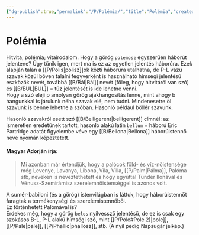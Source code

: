 ```yaml
---
{"dg-publish":true,"permalink":"/P/Polémia/","title":"Polémia","created":"2024-02-07T05:02","updated":"2024-04-27T00:08"}
---
```



# Polémia

Hitvita, polémia; vitairodalom. Hogy a görög `polemosz` egyszerűen háborút jelentene? Úgy tűnik igen, mert ma is ez az egyetlen jelentés háborúra. Ezek alapján talán a [[P/Polis\|pólisz]]ok közti háborúra utalhatna, de P-L vázú szavak közül bőven találni fegyverként is használható hímségi jelentésű eszközök nevét, továbbá [[B/Bál\|Bál]] nevét (főleg, hogy hitvitáról van szó) és [[B/BUL\|BUL]] = tűz jelentését is ide lehetne venni.  
Hogy a szó eleji p amolyan görög ajakhangosítás lenne, mint ahogy b hangunkkal is járulunk néha szavak elé, nem tudni. Mindenesetre öl szavunk is benne lehetne a szóban. Hasonló például böllér szavunk.  

Hasonló szavakról esett szó [[B/Belligerent\|belligerent]] címnél: az ismeretlen eredetűnek tartott, hasonló alakú latin `bellum` = háború Eric Partridge adatát figyelembe véve egy [[B/Bellona\|Bellona]] háborúistennő neve nyomán képeztetett.  

#### Magyar Adorján írja:  

> Mi azonban már értendjük, hogy a palócok föld- és víz-nőistensége még Levenye, Lavanya, Libona, Vila, Villa, [[P/Palm\|Pálma]], Palóma stb, neveken is neveztethetett és hogy egyúttal Tündér Ilonával és Vénusz-Szemirámisz szerelemnőistenséggel is azonos volt.  

A sumér-babiloni (és a görög) istenvilágban is láttuk, hogy háborúistennőt faragtak a termékenységi és szerelemistennőből.  
Ez történhetett Palómával is?  
Érdekes még, hogy a görög `belos` nyílvessző jelentésű, de ez is csak egy szokásos B-L, P-L alakú hímségi szó, mint [[P/Pole#Pole 2)\|pole]], [[P/Pale\|pale]], [[P/Phallic\|phallosz]], stb. (A nyíl pedig Napsugár jelkép.)  